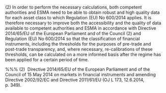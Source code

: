 (2) In order to perform the necessary calculations, both competent authorities and ESMA need to be able to obtain robust and high quality data for each asset class to which Regulation (EU) No 600/2014 applies. It is therefore necessary to improve both the accessibility and the quality of data available to competent authorities and ESMA in accordance with Directive 2014/65/EU of the European Parliament and of the Council (2) and Regulation (EU) No 600/2014 so that the classification of financial instruments, including the thresholds for the purposes of pre-trade and post-trade transparency, and, where necessary, re-calibrations of these thresholds, can be calculated on a more informed basis after the regime has been applied for a certain period of time.

%%% (2)  Directive 2014/65/EU of the European Parliament and of the Council of 15 May 2014 on markets in financial instruments and amending Directive 2002/92/EC and Directive 2011/61/EU (OJ L 173, 12.6.2014, p. 349).
